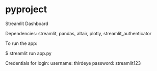 # pyproject
Streamlit Dashboard

Dependencies: streamlit, pandas, altair, plotly, streamlit_authenticator

To run the app:

$ streamlit run app.py

Credentials for login:
username: thirdeye
password: streamlit123